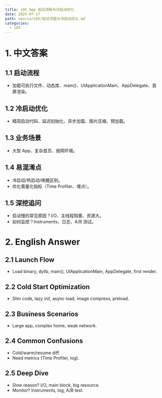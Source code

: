 ```yaml
---
title: iOS App 启动流程与冷启动优化
date: 2025-07-17
path: source/iOS/启动流程与冷启动优化.md
categories:
  - iOS
---
```


# 1. 中文答案

## 1.1 启动流程
- 加载可执行文件、动态库、main()、UIApplicationMain、AppDelegate、首屏渲染。

## 1.2 冷启动优化
- 精简启动代码、延迟初始化、异步加载、图片压缩、预加载。

## 1.3 业务场景
- 大型 App、复杂首页、弱网环境。

## 1.4 易混淆点
- 冷启动/热启动/唤醒区别。
- 优化需量化指标（Time Profiler、埋点）。

## 1.5 深挖追问
- 启动慢的常见原因？I/O、主线程阻塞、资源大。
- 如何监控？Instruments、日志、A/B 测试。

# 2. English Answer

## 2.1 Launch Flow
- Load binary, dylib, main(), UIApplicationMain, AppDelegate, first render.

## 2.2 Cold Start Optimization
- Slim code, lazy init, async load, image compress, preload.

## 2.3 Business Scenarios
- Large app, complex home, weak network.

## 2.4 Common Confusions
- Cold/warm/resume diff.
- Need metrics (Time Profiler, log).

## 2.5 Deep Dive
- Slow reason? I/O, main block, big resource.
- Monitor? Instruments, log, A/B test.
